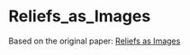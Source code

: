# Reliefs_as_Images
Based on the original paper: [Reliefs as Images](https://citeseerx.ist.psu.edu/document?repid=rep1&type=pdf&doi=ab0a33c25a1bef4a9eeecc7e80634799d522d494)
